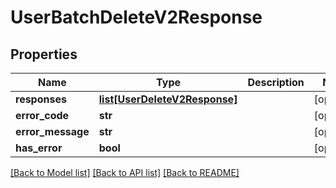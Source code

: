 # UserBatchDeleteV2Response

## Properties
Name | Type | Description | Notes
------------ | ------------- | ------------- | -------------
**responses** | [**list[UserDeleteV2Response]**](UserDeleteV2Response.md) |  | [optional] 
**error_code** | **str** |  | [optional] 
**error_message** | **str** |  | [optional] 
**has_error** | **bool** |  | [optional] 

[[Back to Model list]](../README.md#documentation-for-models) [[Back to API list]](../README.md#documentation-for-api-endpoints) [[Back to README]](../README.md)


